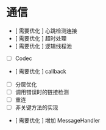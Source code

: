 # 通信

* [ 需要优化 ] 心跳检测连接
* [ 需要优化 ] 超时处理
* [ 需要优化 ] 逻辑线程池
* [ ] Codec
* [ 需要优化 ] callback
* [ ] 分层优化
* [ ] 调用错误时的链接检测
* [ ] 重连
* [ ] 非关键方法的实现
* [ 需要优化 ] 增加 MessageHandler